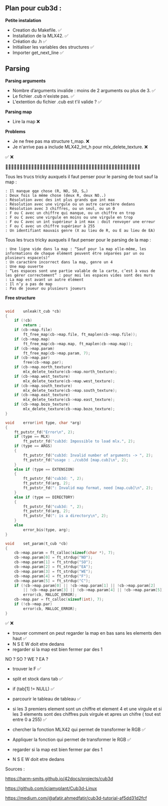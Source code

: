 ## Plan pour cub3d :

**Petite instalation**

- Creation du Makefile.  ✅
- Installation de la MLX42. ✅
- Création du .h ✅
- Initialiser les variables des structures ✅
- Importer get_next_line ✅



## Parsing

**Parsing arguments**

- Nombre d’arguments invalide : moins de 2 arguments ou plus de 3. ✅ 
- Le fichier .cub n'existe pas. ✅
- L'extention du fichier .cub est t'il valide ? ✅

**Parsing map**

- Lire la map ❌



**Problems**

- Je ne free pas ma structure t_map. ❌
- Je n'arrive pas a include MLX42_Int_h pour mlx_delete_texture. ❌


✅  ❌


🚧🚧🚧🚧🚧🚧🚧🚧🚧🚧🚧🚧🚧🚧🚧🚧🚧🚧🚧🚧🚧🚧🚧🚧🚧🚧🚧🚧🚧🚧🚧🚧🚧🚧🚧🚧🚧🚧🚧🚧🚧🚧🚧🚧🚧🚧🚧

Tous les trucs tricky auxquels il faut penser pour le parsing de tout sauf la map :

    : Il manque qqe chose (R, NO, SO, S…)
    : Deux fois la même chose (deux R, deux NO..)
    : Résolution avec des int plus grands que int max
    : Résolution avec une virgule ou un autre caractère dedans
    : Résolution avec 3 chiffres, ou un seul, ou un 0
    : F ou C avec un chiffre qui manque, ou un chiffre en trop
    : F ou C avec une virgule en moins ou une virgule en trop
    : F ou C avec un int supérieur à int max : doit renvoyer une erreur
    : F ou C avec un chiffre supérieur à 255
    : Un identifiant mauvais genre (X au lieu de R, ou E au lieu de EA)

Tous les trucs tricky auxquels il faut penser pour le parsing de la map :

    : Une ligne vide dans la map : “Sauf pour la map elle-même, les informations de chaque élément peuvent être séparées par un ou plusieurs espace(s)"
    : Un caractère incorrect dans la map, genre un 4
    : Une map ouverte
    : “Les espaces sont une partie valable de la carte, c’est à vous de les gérer correctement” : pour moi les espaces vides sont des murs
    : La map est avant un autre élément
    : Il n’y a pas de map
    : Pas de joueur ou plusieurs joueurs




**Free structure**
```c

void	unleak(t_cub *cb)
{
	if (!cb)
		return ;
	if (cb->map.file)
		ft_free_map(cb->map.file, ft_maplen(cb->map.file));
	if (cb->map.map)
		ft_free_map(cb->map.map, ft_maplen(cb->map.map));
	if (cb->map.param)
		ft_free_map(cb->map.param, 7);
	if (cb->map.par)
		free(cb->map.par);
	if (cb->map.north_texture)
		mlx_delete_texture(cb->map.north_texture);
	if (cb->map.west_texture)
		mlx_delete_texture(cb->map.west_texture);
	if (cb->map.south_texture)
		mlx_delete_texture(cb->map.south_texture);
	if (cb->map.east_texture)
		mlx_delete_texture(cb->map.east_texture);
	if (cb->map.bozo_texture)
		mlx_delete_texture(cb->map.bozo_texture);
}
```


```c
void	error(int type, char *arg)
{
	ft_putstr_fd("Error\n", 2);
	if (type == MLX)
		ft_putstr_fd("cub3d: Impossible to load mlx.", 2);
	if (type == ARGS)
	{
		ft_putstr_fd("cub3d: Invalid number of arguments -> ", 2);
		ft_putstr_fd("usage : ./cub3d [map.cub]\n", 2);
	}
	else if (type == EXTENSION)
	{
		ft_putstr_fd("cub3d: ", 2);
		ft_putstr_fd(arg, 2);
		ft_putstr_fd(": Invalid map format, need [map.cub]\n", 2);
	}
	else if (type == DIRECTORY)
	{
		ft_putstr_fd("cub3d: ", 2);
		ft_putstr_fd(arg, 2);
		ft_putstr_fd(": is a directory\n", 2);
	}
	else
		error_bis(type, arg);
}
```

```c
void	set_param(t_cub *cb)
{
	cb->map.param = ft_calloc(sizeof(char *), 7);
	cb->map.param[0] = ft_strdup("NO");
	cb->map.param[1] = ft_strdup("SO");
	cb->map.param[2] = ft_strdup("EA");
	cb->map.param[3] = ft_strdup("WE");
	cb->map.param[4] = ft_strdup("F");
	cb->map.param[5] = ft_strdup("C");
	if (!cb->map.param[0] || !cb->map.param[1] || !cb->map.param[2]
		|| !cb->map.param[3] || !cb->map.param[4] || !cb->map.param[5])
		error(cb, MALLOC_ERROR);
	cb->map.par = ft_calloc(sizeof(int), 7);
	if (!cb->map.par)
		error(cb, MALLOC_ERROR);
}
```
✅ ❌


- trouver comment on peut regarder la map en bas sans les elements den haut ✅
- N S E W doit etre dedans 
- regarder si la map est bien fermer par des 1





NO ?
SO ?
WE ?
EA ?

- trouver le F ✅
- split et stock dans tab ✅
- if (tab[1] != NULL) ✅
- parcourir le tableau de tableau  ✅
- si les 3 premiers element sont un chiffre et element 4 et une virgule et si les 3 elements
sont des chiffres puis virgule et apres un chifre ( tout est entre 0 a 255) ✅
- chercher la fonction MLX42 qui permet de transformer le RGB ✅
- Appliquer la fonction qui permet de transformer le RGB ✅








- regarder si la map est bien fermer par des 1
- N S E W doit etre dedans 

Sources : 

https://harm-smits.github.io/42docs/projects/cub3d

https://github.com/iciamyplant/Cub3d-Linux

https://medium.com/@afatir.ahmedfatir/cub3d-tutorial-af5dd31d2fcf
